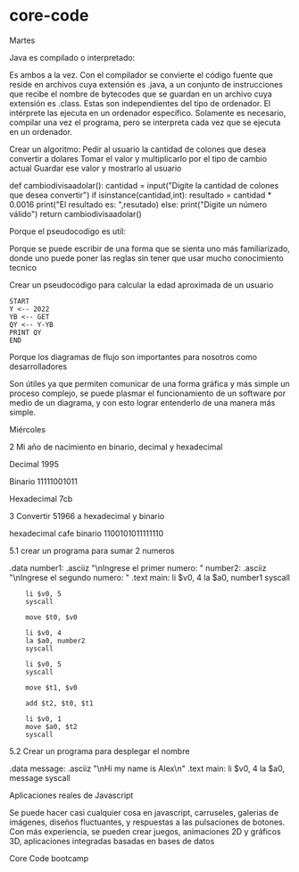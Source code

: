 # core-code
Martes

Java es compilado o interpretado:

Es ambos a la vez. Con el compilador se convierte el código fuente que reside en archivos cuya extensión es .java, a un conjunto de instrucciones que recibe el nombre de bytecodes que se guardan en un archivo cuya extensión es .class. Estas son independientes del tipo de ordenador. El intérprete las ejecuta en un ordenador específico. Solamente es necesario, compilar una vez el programa, pero se interpreta cada vez que se ejecuta en un ordenador.

Crear un algoritmo:
  Pedir al usuario la cantidad de colones que desea convertir a dolares
  Tomar el valor y multiplicarlo por el tipo de cambio actual 
  Guardar ese valor y mostrarlo al usuario
  
  def cambiodivisaadolar():
      cantidad = input("Digite la cantidad de colones que desea convertir")
      if isinstance(cantidad,int):
          resultado = cantidad * 0.0016
          print("El resultado es: ",resutado)
      else:
          print("Digite un número válido")
          return cambiodivisaadolar()
 
 
 Porque el pseudocodigo es util:
 
 Porque se puede escribir de una forma que se sienta uno más familiarizado, donde uno puede poner las reglas sin tener que usar 
 mucho conocimiento tecnico
 
 Crear un pseudocódigo para calcular la edad aproximada de un usuario
 
    START 
    Y <-- 2022
    YB <-- GET
    QY <-- Y-YB
    PRINT QY
    END
  
  Porque los diagramas de flujo son importantes para nosotros como desarrolladores
  
  Son útiles ya que permiten comunicar de una forma gráfica y más simple un proceso complejo, se puede plasmar el funcionamiento de un software 
  por medio de un diagrama, y con esto lograr entenderlo de una manera más simple.
 
 Miércoles
 
 2 Mi año de nacimiento en binario, decimal y hexadecimal
 
 Decimal 1995
 
 Binario 11111001011
 
 Hexadecimal 7cb
 
 3 Convertir 51966 a hexadecimal y binario
 
 hexadecimal cafe
 binario 1100101011111110
 
 5.1 crear un programa para sumar 2 numeros
 
 .data
	number1: .asciiz "\nIngrese el primer numero: "
	number2: .asciiz "\nIngrese el segundo numero: "
.text
	main:
		li $v0, 4
		la $a0, number1
		syscall

		li $v0, 5
		syscall

		move $t0, $v0

		li $v0, 4
		la $a0, number2
		syscall

		li $v0, 5
		syscall

		move $t1, $v0
		
		add $t2, $t0, $t1

		li $v0, 1
		move $a0, $t2
		syscall
    
 5.2 Crear un programa para desplegar el nombre
 
  .data
    message: .asciiz "\nHi my name is Alex\n"
  .text
    main:
      li $v0, 4
      la $a0, message
      syscall
 
 Aplicaciones reales de Javascript
 
 Se puede hacer casi cualquier cosa en javascript, carruseles, galerias de imágenes, diseños fluctuantes, y respuestas a las pulsaciones de botones. 
 Con más experiencia, se pueden crear juegos, animaciones 2D y gráficos 3D, aplicaciones integradas basadas en bases de datos


 
 
Core Code bootcamp
